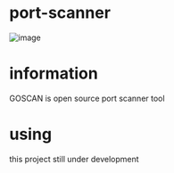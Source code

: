 # port-scanner

![image](https://user-images.githubusercontent.com/53657189/164789727-42904dda-f857-40f0-b160-ffcedec90322.png)

# information
GOSCAN is open source port scanner tool

# using
this project still under development

